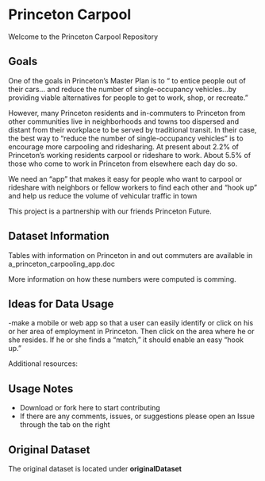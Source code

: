 # Princeton Carpool

Welcome to the Princeton Carpool Repository

## Goals
One of the goals in Princeton’s Master Plan is to “ to entice people out of their cars... and reduce the number of single-occupancy vehicles...by providing viable alternatives for people to get to work, shop, or recreate.”  

However, many Princeton residents and in-commuters to Princeton from other communities live in neighborhoods and towns too dispersed and distant from their workplace to be served by traditional transit. In their case, the best way to “reduce the number of single-occupancy vehicles” is to encourage more carpooling and ridesharing. At present about 2.2% of Princeton’s working residents carpool or rideshare to work. About 5.5% of those who come to work in Princeton from elsewhere each day do so.

We need an “app” that makes it easy for people who want to carpool or rideshare with neighbors or fellow workers to find each other and “hook up” and help us reduce the volume of vehicular traffic in town

This project is a partnership with our friends Princeton Future.


## Dataset Information
Tables with information on Princeton in and out commuters are available in a_princeton_carpooling_app.doc

More information on how these numbers were computed is comming.



## Ideas for Data Usage
-make a mobile or web app so that a user can easily identify or click on his or her area of employment in Princeton. Then click on the area where he or she resides. If he or she finds a “match,” it should enable an easy “hook up.” 

Additional resources:


## Usage Notes
- Download or fork here to start contributing
- If there are any comments, issues, or suggestions please open an Issue through the tab on the right


## Original Dataset
The original dataset is located under <b> originalDataset </b>
